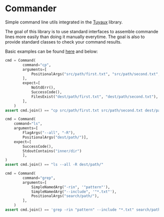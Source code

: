 # Commander

Simple command line utils integrated in the [Tuyaux](https://github.com/Vince-LD/tuyaux) library.

The goal of this library is to use standard interfaces to assemble commande lines more easily than doing it manually everytime. The goal is also to provide standard classes to check your command results.

Basic examples can be found [here](examples/basic.py) and below:

```python
cmd = Command(
        command="cp",
        arguments=[
            PositionalArgs("src/path/first.txt", "src/path/second.txt", "dest/path/")
        ],
        expect=[
            NoStdErr(),
            SuccessCode(),
            FilesExist("dest/path/first.txt", "dest/path/second.txt"),
        ],
    )
assert cmd.join() == "cp src/path/first.txt src/path/second.txt dest/path/"
```

```python
cmd = Command(
    command="ls",
    arguments=[
        FlagArgs("--all", "-R"), 
        PositionalArgs("dest/path/")],
    expect=[
        SuccessCode(), 
        StdoutContains("inner/dir")
        ],
)
assert cmd.join() == "ls --all -R dest/path/"
```

```python
cmd = Command(
        command="grep",
        arguments=[
            SimpleNamedArg("-rin", '"pattern"'),
            SimpleNamedArg("--include", '"*.txt"'),
            PositionalArgs("search/path/"),
        ],
    )
assert cmd.join() == 'grep -rin "pattern" --include "*.txt" search/path/'
```